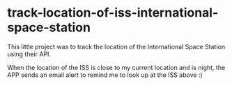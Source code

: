 # track-location-of-iss-international-space-station

This little project was to track the location of the International Space Station using their API.

When the location of the ISS is close to my current location and is night, 
the APP sends an email alert to remind me to look up at the ISS above :) 
